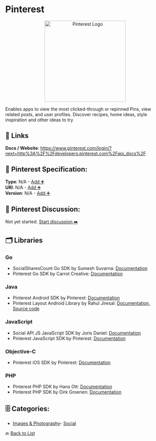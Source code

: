 # Pinterest
<p align="center">
    <img width="256" src="https://raw.githubusercontent.com/apis-list/apis-list/main/apis/pinterest/logo_256x256.png" alt="Pinterest Logo"/>
</p>
Enables apps to view the most clicked-through or repinned Pins, view related posts, and user profiles.  Discover recipes, home ideas, style inspiration and other ideas to try

##  🔗 Links
**Docs / Website**: https://www.pinterest.com/login/?next=http%3A%2F%2Fdevelopers.pinterest.com%2Fapi_docs%2F

## 🧬 Pinterest Specification:
**Type**: N/A - [Add ➕](https://github.com/apis-list/apis-list/edit/main/apis.yaml#L14963)  
**URI**: N/A - [Add ➕](https://github.com/apis-list/apis-list/edit/main/apis.yaml#L14963)  
**Version**: N/A - [Add ➕](https://github.com/apis-list/apis-list/edit/main/apis.yaml#L14963)

## 💬 Pinterest Discussion:
Not yet started. [Start discussion ➡️](https://github.com/apis-list/apis-list/discussions/new)

## 🗂️ Libraries
### Go
- SocialSharesCount Go SDK by Sumesh Suvarna: [Documentation](https://github.com/gssumesh/socialsharescount)
- Pinterest Go SDK by Carrot Creative: [Documentation](https://github.com/carrot/go-pinterest)
### Java
- Pinterest Android SDK by Pinterest: [Documentation](https://developers.pinterest.com/docs/sdks/android/)
- Pinterest Layout Android Library by Rahul Jiresal: [Documentation](http://www.rahuljiresal.com/2014/03/pinterest-style-layout-on-android/), [Source code](https://github.com/rahuljiresal/Pinterest-Layout-Android-Demo)
### JavaScript
- Social API JS JavaScript SDK by Joris Daniel: [Documentation](https://github.com/yoriiis/social-api.js)
- Pinterest JavaScript SDK by Pinterest: [Documentation](https://developers.pinterest.com/docs/sdks/js/)
### Objective-C
- Pinterest iOS SDK by Pinterest: [Documentation](https://developers.pinterest.com/docs/sdks/ios/)
### PHP
- Pinterest PHP SDK by Hans Ott: [Documentation](https://github.com/hansott/pinterest-php)
- Pinterest PHP SDK by Dirk Groenen: [Documentation](https://github.com/dirkgroenen/Pinterest-API-PHP)


## 🗄️ Categories:
- [Images & Photography](https://github.com/apis-list/apis-list#images--photography-)- [Social](https://github.com/apis-list/apis-list#social-)

🔙  [Back to List](https://github.com/apis-list/apis-list)
